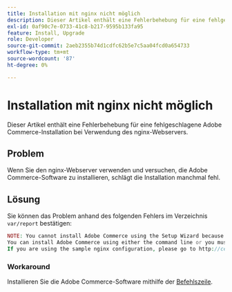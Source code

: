 ```yaml
---
title: Installation mit nginx nicht möglich
description: Dieser Artikel enthält eine Fehlerbehebung für eine fehlgeschlagene Adobe Commerce-Installation bei Verwendung des nginx-Webservers.
exl-id: 0af90c7e-0733-41c8-b217-9595b133fa95
feature: Install, Upgrade
role: Developer
source-git-commit: 2aeb2355b74d1cdfc62b5e7c5aa04fcd0a654733
workflow-type: tm+mt
source-wordcount: '87'
ht-degree: 0%

---
```


# Installation mit nginx nicht möglich

Dieser Artikel enthält eine Fehlerbehebung für eine fehlgeschlagene Adobe Commerce-Installation bei Verwendung des nginx-Webservers.

## Problem

Wenn Sie den nginx-Webserver verwenden und versuchen, die Adobe Commerce-Software zu installieren, schlägt die Installation manchmal fehl.

## Lösung

Sie können das Problem anhand des folgenden Fehlers im Verzeichnis `var/report` bestätigen:

```php
NOTE: You cannot install Adobe Commerce using the Setup Wizard because the Adobe Commerce setup directory cannot be accessed.
You can install Adobe Commerce using either the command line or you must restore access to the following directory: /var/www/html/setup
If you are using the sample nginx configuration, please go to http://ce.mtf03.bcn.magento.com/setup/";i:1;s:641:"#0 /var/www/html/lib/internal/Magento/Framework/App/Http.php(213): Magento\Framework\App\Http->redirectToSetup(Object(Magento\Framework\App\Bootstrap), Object(Exception))
```

### Workaround

Installieren Sie die Adobe Commerce-Software mithilfe der [Befehlszeile](https://experienceleague.adobe.com/en/docs/commerce-operations/installation-guide/advanced).
